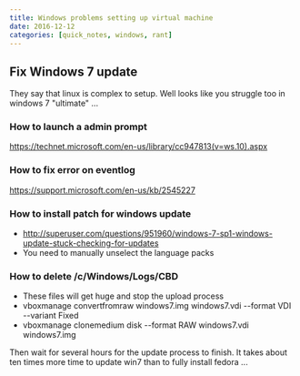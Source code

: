 ```yaml
---
title: Windows problems setting up virtual machine
date: 2016-12-12
categories: [quick_notes, windows, rant]
---
```


## Fix Windows 7 update

They say that linux is complex to setup. Well looks like you struggle too in windows 7 "ultimate" ...

### How to launch a admin prompt

https://technet.microsoft.com/en-us/library/cc947813(v=ws.10).aspx

### How to fix error on eventlog

https://support.microsoft.com/en-us/kb/2545227

### How to install patch for windows update

* http://superuser.com/questions/951960/windows-7-sp1-windows-update-stuck-checking-for-updates
* You need to manually unselect the language packs

### How to delete /c/Windows/Logs/CBD

* These files will get huge and stop the upload process
* vboxmanage convertfromraw windows7.img windows7.vdi --format VDI --variant Fixed
* vboxmanage clonemedium disk --format RAW windows7.vdi windows7.img


Then wait for several hours for the update process to finish.
It takes about ten times more time to update win7 than to fully install fedora ...

